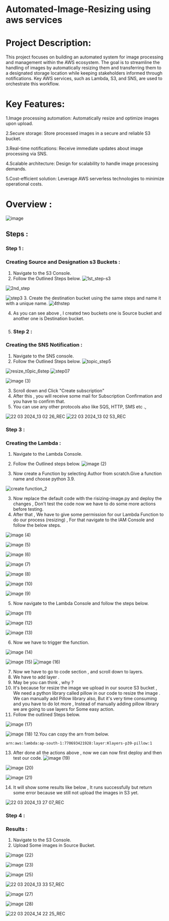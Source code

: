 # Automated-Image-Resizing using aws services


# Project Description: 
This project focuses on building an automated system for image processing and management within the AWS ecosystem. The goal is to streamline the handling of images by automatically resizing them and transferring them to a designated storage location while keeping stakeholders informed through notifications. Key AWS services, such as Lambda, S3, and SNS, are used to orchestrate this workflow.

# Key Features:
1.Image processing automation: Automatically resize and optimize images upon upload.

2.Secure storage: Store processed images in a secure and reliable S3 bucket.

3.Real-time notifications: Receive immediate updates about image processing via SNS.

4.Scalable architecture: Design for scalability to handle image processing demands.

5.Cost-efficient solution: Leverage AWS serverless technologies to minimize operational costs.


# Overview :
![image](https://github.com/Pravnk57/Resizing-ImaGe-Using-s3-lambda/assets/117705143/71ce82d5-2297-4830-a5bb-fe0cb612e506)


## Steps :
### Step 1 :
### Creating Source and Designation s3 Buckets :

1. Navigate to the S3 Console.
2. Follow the Outlined Steps below.
![1st_step-s3](https://github.com/Pravnk57/Resizing-ImaGe-Using-s3-lambda/assets/117705143/7a02a061-751b-4df0-ade1-7bff7498151c)

![2nd_step](https://github.com/Pravnk57/Resizing-ImaGe-Using-s3-lambda/assets/117705143/4da8b875-df01-4ff9-9e89-7d7d8916de11)

![step3](https://github.com/Pravnk57/Resizing-ImaGe-Using-s3-lambda/assets/117705143/39bd624b-d906-4474-bc49-d7f56d6af461)
3. Create the destination bucket using the same steps and name it with a unique name.
![4thstep](https://github.com/Pravnk57/Resizing-ImaGe-Using-s3-lambda/assets/117705143/d2b7cac3-937d-4d93-88d1-5980a00b99a2)


4. As you can see above , I created two buckets one is Source bucket and another one is Destination bucket.

5. ### Step 2 :
### Creating the SNS Notification :

1. Navigate to the SNS console.
2. Follow the Outlined Steps below.
 ![topic_step5](https://github.com/Pravnk57/Resizing-ImaGe-Using-s3-lambda/assets/117705143/5946d74c-2084-461d-ad22-a207653fceb0)

  ![resize_t0pic_6step](https://github.com/Pravnk57/Resizing-ImaGe-Using-s3-lambda/assets/117705143/76d08162-6ec5-4581-8259-e3de9936509f)
![step07](https://github.com/Pravnk57/Resizing-ImaGe-Using-s3-lambda/assets/117705143/77614e9f-8c37-4895-9b9a-7855a3d724f1)

 ![image (3)](https://github.com/Pravnk57/Resizing-ImaGe-Using-s3-lambda/assets/117705143/0022fb89-156d-4707-bd44-59c96838ee2e)

3. Scroll down and Click "Create subscription" <br>
4. After this , you will receive some mail for Subscription Confirmation and you have to confirm that.<br>
5. You can use any other protocols also like SQS, HTTP, SMS etc .,<br>

![22 03 2024_13 02 26_REC](https://github.com/Pravnk57/Resizing-ImaGe-Using-s3-lambda/assets/117705143/72330bf8-b58b-41de-b29a-0e83a6dfb778)
![22 03 2024_13 02 53_REC](https://github.com/Pravnk57/Resizing-ImaGe-Using-s3-lambda/assets/117705143/79ee6ac6-32d6-4283-a878-b86518b19307)

### Step 3 :
### Creating the Lambda :

1. Navigate to the Lambda Console.
2. Follow the Outlined steps below.
![image (2)](https://github.com/Pravnk57/Resizing-ImaGe-Using-s3-lambda/assets/117705143/efe6fc7b-8d85-4c01-afae-a4cb707cdc65)

3. Now create a Function by selecting Author from scratch.Give a function name and choose python 3.9.
   
![create function_2](https://github.com/Pravnk57/Resizing-ImaGe-Using-s3-lambda/assets/117705143/5595fd85-b593-47a7-836c-ec1f80a0efdb)

3. Now replace the default code with the risizing-image.py and deploy the changes , Don't test the code now we have to do some more actions before testing.
4. After that , We have to give some permission for our Lambda Function to do our process (resizing) , For that navigate to the IAM Console and follow the below steps.

![image (4)](https://github.com/Pravnk57/Resizing-ImaGe-Using-s3-lambda/assets/117705143/a138f8ba-df38-42b5-90c0-d9bbdd7bb21a)

![image (5)](https://github.com/Pravnk57/Resizing-ImaGe-Using-s3-lambda/assets/117705143/23f9187c-adb9-449e-802c-95daabe079d4)

![image (6)](https://github.com/Pravnk57/Resizing-ImaGe-Using-s3-lambda/assets/117705143/870dff4e-bf65-41bd-a5ed-814b8d2e2271)

![image (7)](https://github.com/Pravnk57/Resizing-ImaGe-Using-s3-lambda/assets/117705143/068a4a5d-ec0b-49f7-8b4c-471805af2194)

![image (8)](https://github.com/Pravnk57/Resizing-ImaGe-Using-s3-lambda/assets/117705143/488e9cc8-aaa1-40f7-9577-dae199e26910)

![image (10)](https://github.com/Pravnk57/Resizing-ImaGe-Using-s3-lambda/assets/117705143/3c5a5e29-9ffa-4c08-983f-1a2c10a346b8)

![image (9)](https://github.com/Pravnk57/Resizing-ImaGe-Using-s3-lambda/assets/117705143/14d3377a-c2fc-4be9-b084-5aa2fc3842ac)

5. Now navigate to the Lambda Console and follow the steps below.
   
![image (11)](https://github.com/Pravnk57/Resizing-ImaGe-Using-s3-lambda/assets/117705143/d45e63b7-b441-4060-b3b3-a16b0a5f98f3)

![image (12)](https://github.com/Pravnk57/Resizing-ImaGe-Using-s3-lambda/assets/117705143/8366abb4-1c2f-4212-ab0f-1868a4629752)

![image (13)](https://github.com/Pravnk57/Resizing-ImaGe-Using-s3-lambda/assets/117705143/a485018a-2837-4fd1-ac8a-e7b0019b2613)

6. Now we have to trigger the function.

![image (14)](https://github.com/Pravnk57/Resizing-ImaGe-Using-s3-lambda/assets/117705143/b4f8a26a-632f-4663-8400-66f923df7775)

![image (15)](https://github.com/Pravnk57/Resizing-ImaGe-Using-s3-lambda/assets/117705143/0d9946fc-e8f8-420c-9beb-1b3364e17f67)
![image (16)](https://github.com/Pravnk57/Resizing-ImaGe-Using-s3-lambda/assets/117705143/92f26cc6-d117-44fe-81e9-4219e8532563)

7. Now we have to go to code section , and scroll down to  layers.<br>
8. We have to add layer .<br>
9. May be you can think , why ?<br>
10. It's because for resize the image we upload in our source S3 bucket , We need a python library called pillow in our code to resize the image . We can manually add Pillow library also, But it's very time consuming and you have to do lot more , Instead of manually adding pillow library we are going to use layers for Some easy action.<br>
11. Follow the outlined Steps below.

![image (17)](https://github.com/Pravnk57/Resizing-ImaGe-Using-s3-lambda/assets/117705143/44dc83ec-3d36-4a60-8a40-925bcf6cc17a)

![image (18)](https://github.com/Pravnk57/Resizing-ImaGe-Using-s3-lambda/assets/117705143/85334f7f-8dd2-4caf-8a48-974f17d4a825)
12.You can copy the arn from below.

```
arn:aws:lambda:ap-south-1:770693421928:layer:Klayers-p39-pillow:1
```

13. After done all the actions above , now we can now first deploy and then test our code.
![image (19)](https://github.com/Pravnk57/Resizing-ImaGe-Using-s3-lambda/assets/117705143/bf22304a-99ba-458d-ad6c-204eaf2adc23)

![image (20)](https://github.com/Pravnk57/Resizing-ImaGe-Using-s3-lambda/assets/117705143/14146b60-0671-4c17-904f-23795fa3edd2)

![image (21)](https://github.com/Pravnk57/Resizing-ImaGe-Using-s3-lambda/assets/117705143/eda6a5a7-6b09-4630-8c3c-e10fb4b88177)

14. It will show some results like below , It runs successfully but return some error because we still not upload the images in S3 yet.

![22 03 2024_13 27 07_REC](https://github.com/Pravnk57/Resizing-ImaGe-Using-s3-lambda/assets/117705143/5208f04a-f5d6-4cba-828a-79cd075ca242)


### Step 4 :
### Results :

1. Navigate to the S3 Console.
2. Upload Some images in  Source Bucket.

![image (22)](https://github.com/Pravnk57/Resizing-ImaGe-Using-s3-lambda/assets/117705143/56f75dd8-be8e-4ba3-8200-1be636eaec43)

![image (23)](https://github.com/Pravnk57/Resizing-ImaGe-Using-s3-lambda/assets/117705143/ef1dd244-eb67-4594-888c-714c18142a0d)

![image (25)](https://github.com/Pravnk57/Resizing-ImaGe-Using-s3-lambda/assets/117705143/e1aae082-7539-4e4a-845b-0a00ef08fa23)

![22 03 2024_13 33 57_REC](https://github.com/Pravnk57/Resizing-ImaGe-Using-s3-lambda/assets/117705143/c86a024b-0368-48e4-88df-f9093efccbc5)

![image (27)](https://github.com/Pravnk57/Resizing-ImaGe-Using-s3-lambda/assets/117705143/1f3a72c0-dabb-4878-9013-dd381091b357)

![image (28)](https://github.com/Pravnk57/Resizing-ImaGe-Using-s3-lambda/assets/117705143/8f8ec3a0-5e81-4d74-ad40-70e26a930059)

![22 03 2024_14 22 25_REC](https://github.com/Pravnk57/Resizing-ImaGe-Using-s3-lambda/assets/117705143/3fd23067-5876-4863-ae7a-555fa5246e81)



















